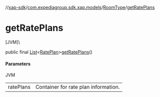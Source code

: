 //[xap-sdk](../../../index.md)/[com.expediagroup.sdk.xap.models](../index.md)/[RoomType](index.md)/[getRatePlans](get-rate-plans.md)

# getRatePlans

[JVM]\

public final [List](https://docs.oracle.com/javase/8/docs/api/java/util/List.html)&lt;[RatePlan](../-rate-plan/index.md)&gt;[getRatePlans](get-rate-plans.md)()

#### Parameters

JVM

| | |
|---|---|
| ratePlans | Container for rate plan information. |
